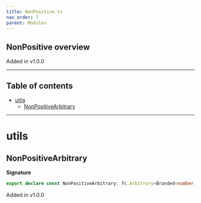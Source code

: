 ```yaml
---
title: NonPositive.ts
nav_order: 7
parent: Modules
---
```


## NonPositive overview

Added in v1.0.0

---

<h2 class="text-delta">Table of contents</h2>

- [utils](#utils)
  - [NonPositiveArbitrary](#nonpositivearbitrary)

---

# utils

## NonPositiveArbitrary

**Signature**

```ts
export declare const NonPositiveArbitrary: fc.Arbitrary<Branded<number, NegativeBrand> | Branded<number, ZeroBrand>>
```

Added in v1.0.0
